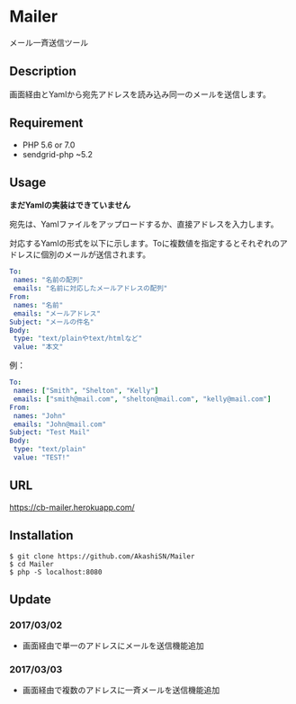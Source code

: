 # Mailer

メール一斉送信ツール

## Description

画面経由とYamlから宛先アドレスを読み込み同一のメールを送信します。

## Requirement

- PHP 5.6 or 7.0
- sendgrid-php ~5.2

## Usage

__まだYamlの実装はできていません__

宛先は、Yamlファイルをアップロードするか、直接アドレスを入力します。

対応するYamlの形式を以下に示します。Toに複数値を指定するとそれぞれのアドレスに個別のメールが送信されます。

```yaml
To:
 names: "名前の配列"
 emails: "名前に対応したメールアドレスの配列"
From:
 names: "名前"
 emails: "メールアドレス"
Subject: "メールの件名"
Body:
 type: "text/plainやtext/htmlなど"
 value: "本文"
```

例：

```yaml
To:
 names: ["Smith", "Shelton", "Kelly"]
 emails: ["smith@mail.com", "shelton@mail.com", "kelly@mail.com"]
From:
 names: "John"
 emails: "John@mail.com"
Subject: "Test Mail"
Body:
 type: "text/plain"
 value: "TEST!"
```

## URL

 <https://cb-mailer.herokuapp.com/>

## Installation

    $ git clone https://github.com/AkashiSN/Mailer
    $ cd Mailer
    $ php -S localhost:8080

## Update

### 2017/03/02
- 画面経由で単一のアドレスにメールを送信機能追加

### 2017/03/03
- 画面経由で複数のアドレスに一斉メールを送信機能追加
